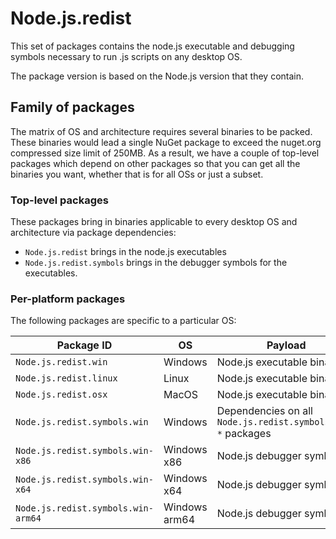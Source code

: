 # Node.js.redist

This set of packages contains the node.js executable and debugging symbols necessary to run .js scripts on any desktop OS.

The package version is based on the Node.js version that they contain.

## Family of packages

The matrix of OS and architecture requires several binaries to be packed.
These binaries would lead a single NuGet package to exceed the nuget.org compressed size limit of 250MB.
As a result, we have a couple of top-level packages which depend on other packages so that you can get all the binaries you want, whether that is for all OSs or just a subset.

### Top-level packages

These packages bring in binaries applicable to every desktop OS and architecture via package dependencies:

- `Node.js.redist` brings in the node.js executables
- `Node.js.redist.symbols` brings in the debugger symbols for the executables.

### Per-platform packages

The following packages are specific to a particular OS:

Package ID | OS | Payload
--|--|--
`Node.js.redist.win` | Windows | Node.js executable binary
`Node.js.redist.linux` | Linux | Node.js executable binary
`Node.js.redist.osx` | MacOS | Node.js executable binary
`Node.js.redist.symbols.win` | Windows | Dependencies on all `Node.js.redist.symbols.win-*` packages
`Node.js.redist.symbols.win-x86` | Windows x86 | Node.js debugger symbols
`Node.js.redist.symbols.win-x64` | Windows x64 | Node.js debugger symbols
`Node.js.redist.symbols.win-arm64` | Windows arm64 | Node.js debugger symbols
